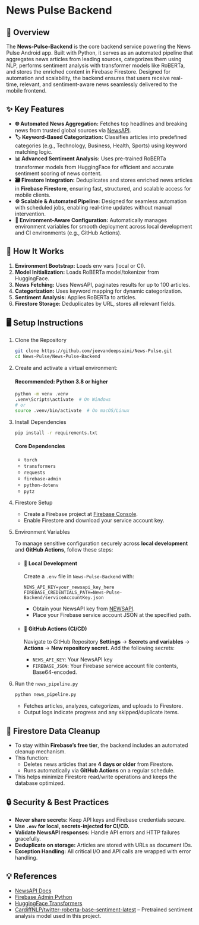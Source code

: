 # News Pulse Backend

## 🚀 Overview
The **News-Pulse-Backend** is the core backend service powering the News Pulse Android app. Built with Python, it serves as an automated pipeline that aggregates news articles from leading sources, categorizes them using NLP, performs sentiment analysis with transformer models like RoBERTa, and stores the enriched content in Firebase Firestore. Designed for automation and scalability, the backend ensures that users receive real-time, relevant, and sentiment-aware news seamlessly delivered to the mobile frontend.

## ✨ Key Features
- **🌐 Automated News Aggregation:** Fetches top headlines and breaking news from trusted global sources via [NewsAPI](https://newsapi.org/).
- **🏷️ Keyword-Based Categorization:** Classifies articles into predefined categories (e.g., Technology, Business, Health, Sports) using keyword matching logic.
- **📊 Advanced Sentiment Analysis:** Uses pre-trained RoBERTa transformer models from HuggingFace for efficient and accurate sentiment scoring of news content.
- **🗃️ Firestore Integration:** Deduplicates and stores enriched news articles in **Firebase Firestore**, ensuring fast, structured, and scalable access for mobile clients.
- **⚙️ Scalable & Automated Pipeline:** Designed for seamless automation with scheduled jobs, enabling real-time updates without manual intervention.
- **🔐 Environment-Aware Configuration:** Automatically manages environment variables for smooth deployment across local development and CI environments (e.g., GitHub Actions).

## 📌 How It Works

1. **Environment Bootstrap:** Loads env vars (local or CI).
2. **Model Initialization:** Loads RoBERTa model/tokenizer from HuggingFace.
3. **News Fetching:** Uses NewsAPI, paginates results for up to 100 articles.
4. **Categorization:** Uses keyword mapping for dynamic categorization.
5. **Sentiment Analysis:** Applies RoBERTa to articles.
6. **Firestore Storage:** Deduplicates by URL, stores all relevant fields.

## 🖥️ Setup Instructions

1. Clone the Repository
   
   ```sh
   git clone https://github.com/jeevandeepsaini/News-Pulse.git
   cd News-Pulse/News-Pulse-Backend
   ```
2. Create and activate a virtual environment:

   #### **Recommended:** Python 3.8 or higher
   ```sh
   python -m venv .venv
   .venv\Scripts\activate  # On Windows
   # or
   source .venv/bin/activate  # On macOS/Linux
   ```
3. Install Dependencies

   ```sh
   pip install -r requirements.txt
   ```
   #### Core Dependencies
   - `torch`
   - `transformers`
   - `requests`
   - `firebase-admin`
   - `python-dotenv`
   - `pytz`

4. Firestore Setup

   - Create a Firebase project at [Firebase Console](https://console.firebase.google.com/).
   - Enable Firestore and download your service account key.

5. Environment Variables

   To manage sensitive configuration securely across **local development** and **GitHub Actions**, follow these steps:

   - #### 🔧 Local Development
      Create a `.env` file in `News-Pulse-Backend` with:

      ```env
      NEWS_API_KEY=your_newsapi_key_here
      FIREBASE_CREDENTIALS_PATH=News-Pulse-Backend/serviceAccountKey.json
      ```
      - Obtain your NewsAPI key from [NEWSAPI](https://newsapi.org/register).
      - Place your Firebase service account JSON at the specified path.
  
   - #### 🤖 GitHub Actions (CI/CD)
      Navigate to GitHub Repository **Settings** → **Secrets and variables** → **Actions** → **New repository secret.**
      Add the following secrets:
       - `NEWS_API_KEY`: Your NewsAPI key
       - `FIREBASE_JSON`: Your Firebase service account file contents, Base64-encoded.

7. Run the `news_pipeline.py`

   ```sh
   python news_pipeline.py
   ```
   - Fetches articles, analyzes, categorizes, and uploads to Firestore.
   - Output logs indicate progress and any skipped/duplicate items.

## 🧹 Firestore Data Cleanup

- To stay within **Firebase’s free tier**, the backend includes an automated cleanup mechanism.
- This function:
  - Deletes news articles that are **4 days or older** from Firestore.
  - Runs automatically via **GitHub Actions** on a regular schedule.
- This helps minimize Firestore read/write operations and keeps the database optimized.

## 🔒 Security & Best Practices

- **Never share secrets:** Keep API keys and Firebase credentials secure.
- **Use `.env` for local, secrets-injected for CI/CD.**
- **Validate NewsAPI responses:** Handle API errors and HTTP failures gracefully.
- **Deduplicate on storage:** Articles are stored with URLs as document IDs.
- **Exception Handling:** All critical I/O and API calls are wrapped with error handling.

## 💡 References

- [NewsAPI Docs](https://newsapi.org/docs)
- [Firebase Admin Python](https://firebase.google.com/docs/firestore/quickstart)
- [HuggingFace Transformers](https://huggingface.co/docs/transformers)
- [CardiffNLP/twitter-roberta-base-sentiment-latest](https://huggingface.co/cardiffnlp/twitter-roberta-base-sentiment-latest) – Pretrained sentiment analysis model used in this project.

